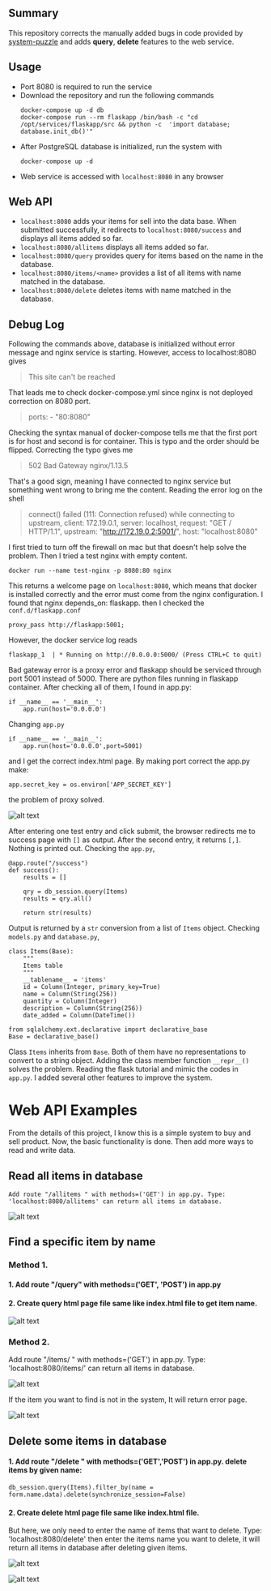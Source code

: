 ## Summary

This repository corrects the manually added bugs in code provided by [system-puzzle](https://github.com/InsightDataScience/systems-puzzle) and adds **query**, **delete** features to the web service. 

## Usage
*	Port 8080 is required to run the service
*	Download the repository and run the following commands 
	```
	docker-compose up -d db
	docker-compose run --rm flaskapp /bin/bash -c "cd /opt/services/flaskapp/src && python -c  'import database; database.init_db()'"
	```
*	After PostgreSQL database is initialized, run the system with
	```
	docker-compose up -d
	```
*	Web service is accessed with `localhost:8080` in any browser
## Web API
* `localhost:8080` adds your items for sell into the data base. When submitted successfully, it redirects to `localhost:8080/success` and displays all items added so far.  
*	`localhost:8080/allitems` displays all items added so far.
*	`localhost:8080/query` provides query for items based on the name in the database.
*	`localhost:8080/items/<name>` provides a list of all items with name matched in the database.
*	`localhost:8080/delete` deletes items with name matched in the database.
## Debug Log
Following the commands above, database is initialized without error message and nginx service is starting. However, access to localhost:8080 gives 
> This site can't be reached
>
That leads me to check docker-compose.yml since nginx is not deployed correction on 8080 port. 
>ports:
      - "80:8080"
>
Checking the syntax manual of docker-compose tells me that the first port is for host and second is for container. This is typo and the order should be flipped. Correcting the typo gives me 
> 502 Bad Gateway
> nginx/1.13.5
>
That's a good sign, meaning I have connected to nginx service but something went wrong to bring me the content. Reading the error log on the shell
>connect() failed (111: Connection refused) while connecting to upstream, client: 172.19.0.1, server: localhost, request: "GET / HTTP/1.1", upstream: "http://172.19.0.2:5001/", host: "localhost:8080"
>
I first tried to turn off the firewall on mac but that doesn't help solve the problem. Then I tried a test nginx with empty content. 
```
docker run --name test-nginx -p 8080:80 nginx
```
This returns a welcome page on `localhost:8080`, which means that docker is installed correctly and the error must come from the nginx configuration. I found that nginx depends_on: flaskapp. then I checked the `conf.d/flaskapp.conf`
```
proxy_pass http://flaskapp:5001;
```
However, the docker service log reads 
```
flaskapp_1  | * Running on http://0.0.0.0:5000/ (Press CTRL+C to quit)
```
Bad gateway error is a proxy error and flaskapp should be serviced through port 5001 instead of 5000. 
There are python files running in flaskapp container. After checking all of them, I found in app.py:

	if __name__ == '__main__':
		app.run(host='0.0.0.0')
    	
Changing `app.py` 
	
	if __name__ == '__main__':
		app.run(host='0.0.0.0',port=5001)

and I get the correct index.html page. By making port correct the app.py make:

	app.secret_key = os.environ['APP_SECRET_KEY'] 
	
the problem of proxy solved.


![alt text](https://github.com/anyuz/anyuzhangpuzzle/blob/master/Screen%20Shot%202018-06-13%20at%2011.48.25%20AM.png)


After entering one test entry and click submit, the browser redirects me to success page with `[]` as output. After the second entry, it returns `[,]`. Nothing is printed out. Checking the `app.py`, 
```
@app.route("/success")
def success():
    results = []
 
    qry = db_session.query(Items)
    results = qry.all()

    return str(results)
```
Output is returned by a `str` conversion from a list of `Items` object. Checking `models.py` and `database.py`,
```
class Items(Base):
    """
    Items table
    """
    __tablename__ = 'items'
    id = Column(Integer, primary_key=True)
    name = Column(String(256))
    quantity = Column(Integer)
    description = Column(String(256))
    date_added = Column(DateTime())
```
```
from sqlalchemy.ext.declarative import declarative_base
Base = declarative_base()
```
Class `Items` inherits from `Base`. Both of them have no representations to convert to a string object. Adding the class member function `__repr__()`  solves the problem. 
Reading the flask tutorial and mimic the codes in `app.py`. I added several other features to improve the system.


# Web API Examples

From the details of this project, I know this is a simple system to buy and sell product.
Now, the basic functionality is done. 
Then add more ways to read and write data.
## Read all items in database

    Add route "/allitems " with methods=('GET') in app.py. Type: 'localhost:8080/allitems' can return all items in database.
![alt text](https://github.com/anyuz/anyuzhangpuzzle/blob/master/Screen%20Shot%202018-06-13%20at%2011.48.47%20AM.png)


## Find a specific item by name

### Method 1. 
#### 1. Add route "/query" with methods=('GET', 'POST') in app.py 
#### 2. Create query html page file same like index.html file to get item name.

![alt text](https://github.com/anyuz/anyuzhangpuzzle/blob/master/Screen%20Shot%202018-06-13%20at%2011.52.37%20PM.png)

### Method 2.
Add route "/items/<item name> " with methods=('GET') in app.py. Type: 'localhost:8080/items/<item name>' can return all items in database.

![alt text](https://github.com/anyuz/anyuzhangpuzzle/blob/master/Screen%20Shot%202018-06-13%20at%2011.51.47%20AM.png)

If the item you want to find is not in the system, It will return error page.

![alt text](https://github.com/anyuz/anyuzhangpuzzle/blob/master/Screen%20Shot%202018-06-13%20at%2011.49.52%20AM.png)



## Delete some items in database

#### 1. Add route "/delete " with methods=('GET','POST') in app.py. delete items by given name:
	db_session.query(Items).filter_by(name = form.name.data).delete(synchronize_session=False)

#### 2. Create delete html page file same like index.html file.

But here, we only need to enter the name of items that want to delete. Type: 'localhost:8080/delete' then enter the items name you want to delete, it will return all items in database after deleting given items.

![alt text](https://github.com/anyuz/anyuzhangpuzzle/blob/master/Screen%20Shot%202018-06-13%20at%2011.49.10%20AM.png)

![alt text](https://github.com/anyuz/anyuzhangpuzzle/blob/master/Screen%20Shot%202018-06-13%20at%2011.49.19%20AM.png)


